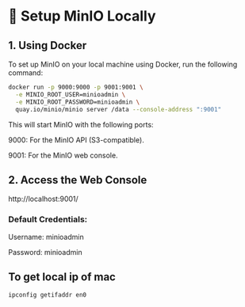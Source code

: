 # 📝 Setup MinIO Locally

## 1. Using Docker

To set up MinIO on your local machine using Docker, run the following command:

```bash
docker run -p 9000:9000 -p 9001:9001 \
  -e MINIO_ROOT_USER=minioadmin \
  -e MINIO_ROOT_PASSWORD=minioadmin \
  quay.io/minio/minio server /data --console-address ":9001"
```
This will start MinIO with the following ports:

9000: For the MinIO API (S3-compatible).

9001: For the MinIO web console.

## 2. Access the Web Console

  http://localhost:9001/

### Default Credentials:

Username: minioadmin

Password: minioadmin

## To get local ip of mac

    ipconfig getifaddr en0
